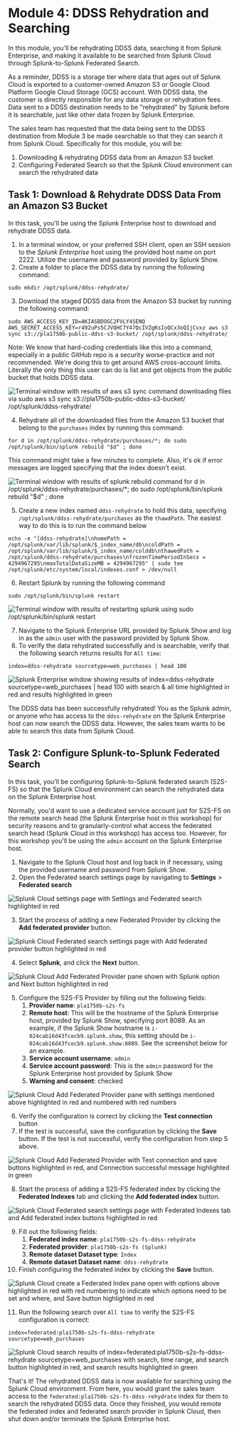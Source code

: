 # Module 4: DDSS Rehydration and Searching

In this module, you'll be rehydrating DDSS data, searching it from Splunk Enterprise, and making it available to be searched from Splunk Cloud through Splunk-to-Splunk Federated Search.

As a reminder, DDSS is a storage tier where data that ages out of Splunk Cloud is exported to a customer-owned Amazon S3 or Google Cloud Platform Google Cloud Storage (GCS) account.  With DDSS data, the customer is directly responsible for any data storage or rehydration fees.  Data sent to a DDSS destination needs to be "rehydrated" by Splunk before it is searchable, just like other data frozen by Splunk Enterprise.

The sales team has requested that the data being sent to the DDSS destination from Module 3 be made searchable so that they can search it from Splunk Cloud.  Specifically for this module, you will be:
1. Downloading & rehydrating DDSS data from an Amazon S3 bucket
2. Configuring Federated Search so that the Splunk Cloud environment can search the rehydrated data

## Task 1: Download & Rehydrate DDSS Data From an Amazon S3 Bucket

In this task, you'll be using the Splunk Enterprise host to download and rehydrate DDSS data.

1. In a terminal window, or your preferred SSH client, open an SSH session to the *Splunk Enterprise* host using the provided host name on port 2222.  Utilize the username and password provided by Splunk Show.
2. Create a folder to place the DDSS data by running the following command:

```
sudo mkdir /opt/splunk/ddss-rehydrate/
```

3. Download the staged DDSS data from the Amazon S3 bucket by running the following command:

```
sudo AWS_ACCESS_KEY_ID=AKIASBDOGC2FVLY4SENQ AWS_SECRET_ACCESS_KEY=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 aws s3 sync s3://pla1750b-public-ddss-s3-bucket/ /opt/splunk/ddss-rehydrate/
```

Note: We know that hard-coding credentials like this into a command, especially in a public GitHub repo is a security worse-practice and not recommended.  We're doing this to get around AWS cross-account limits.  Literally the only thing this user can do is list and get objects from the public bucket that holds DDSS data.

![Terminal window with results of aws s3 sync command downloading files via sudo aws s3 sync s3://pla1750b-public-ddss-s3-bucket/ /opt/splunk/ddss-rehydrate/](https://github.com/preeves-splunk/pla1750b/blob/main/module_4/1_1.png?raw=true)

4. Rehydrate all of the downloaded files from the Amazon S3 bucket that belong to the `purchases` index by running this command:

```
for d in /opt/splunk/ddss-rehydrate/purchases/*; do sudo /opt/splunk/bin/splunk rebuild "$d" ; done
```

This command might take a few minutes to complete.  Also, it's ok if error messages are logged specifying that the index doesn't exist.

![Terminal window with results of splunk rebuild command for d in /opt/splunk/ddss-rehydrate/purchases/*; do sudo /opt/splunk/bin/splunk rebuild "$d" ; done](https://github.com/preeves-splunk/pla1750b/blob/main/module_4/1_2.png?raw=true)

5. Create a new index named `ddss-rehydrate` to hold this data, specifying `/opt/splunk/ddss-rehydrate/purchases` as the `thawdPath`.  The easiest way to do this is to run the command below

```
echo -e "[ddss-rehydrate]\nhomePath = /opt/splunk/var/lib/splunk/$_index_name/db\ncoldPath = /opt/splunk/var/lib/splunk/$_index_name/colddb\nthawedPath = /opt/splunk/ddss-rehydrate/purchases\nfrozenTimePeriodInSecs = 4294967295\nmaxTotalDataSizeMB = 4294967295" | sudo tee /opt/splunk/etc/system/local/indexes.conf > /dev/null
```

6. Restart Splunk by running the following command

```
sudo /opt/splunk/bin/splunk restart
```

![Terminal window with results of restarting splunk using sudo /opt/splunk/bin/splunk restart](https://github.com/preeves-splunk/pla1750b/blob/main/module_4/1_3.png?raw=true)

7. Navigate to the Splunk Enterprise URL provided by Splunk Show and log in as the `admin` user with the password provided by Splunk Show.
8. To verify the data rehydrated successfully and is searchable, verify that the following search returns results for `All time`:

```
index=ddss-rehydrate sourcetype=web_purchases | head 100
```

![Splunk Enterprise window showing results of index=ddss-rehydrate sourcetype=web_purchases | head 100 with search & all time highlighted in red and results highlighted in green](https://github.com/preeves-splunk/pla1750b/blob/main/module_4/1_2.png?raw=true)

The DDSS data has been successfully rehydrated!  You as the Splunk admin, or anyone who has access to the `ddss-rehydrate` on the Splunk Enterprise host can now search the DDSS data.  However, the sales team wants to be able to search this data from Splunk Cloud.

## Task 2: Configure Splunk-to-Splunk Federated Search

In this task, you'll be configuring Splunk-to-Splunk federated search (S2S-FS) so that the Splunk Cloud environment can search the rehydrated data on the Splunk Enterprise host.  

Normally, you'd want to use a dedicated service account just for S2S-FS on the remote search head (the Splunk Enterprise host in this workshop) for security reasons and to granularly-control what access the federated search head (Splunk Cloud in this workshop) has access too.  However, for this workshop you'll be using the `admin` account on the Splunk Enterprise host.

1. Navigate to the Splunk Cloud host and log back in if necessary, using the provided username and password from Splunk Show.
2. Open the Federated search settings page by navigating to **Settings** > **Federated search**

![Splunk Cloud settings page with Settings and Federated search highlighted in red](https://github.com/preeves-splunk/pla1750b/blob/main/module_4/2_1.png?raw=true)

3. Start the process of adding a new Federated Provider by clicking the **Add federated provider** button.

![Splunk Cloud Federated search settings page with Add federated provider button highlighted in red](https://github.com/preeves-splunk/pla1750b/blob/main/module_4/2_2.png?raw=true)

4. Select **Splunk**, and click the **Next** button.

![Splunk Cloud Add Federated Provider pane shown with Splunk option and Next button highlighted in red](https://github.com/preeves-splunk/pla1750b/blob/main/module_4/2_3.png?raw=true)

5. Configure the S2S-FS Provider by filling out the following fields:
	1. **Provider name**: `pla1750b-s2s-fs`
	2. **Remote host**: This will be the hostname of the Splunk Enterprise host, provided by Splunk Show, specifying port 8089.  As an example, if the Splunk Show hostname is `i-024cab16d43fcecb9.splunk.show`, this setting should be `i-024cab16d43fcecb9.splunk.show:8089`.  See the screenshot below for an example.
	3. **Service account username**: `admin`
	4. **Service account password**:  This is the `admin` password for the Splunk Enterprise host provided by Splunk Show
	5. **Warning and consent**: checked

![Splunk Cloud Add Federated Provider pane with settings mentioned above highlighted in red and numbered with red numbers](https://github.com/preeves-splunk/pla1750b/blob/main/module_4/2_4.png?raw=true)

6. Verify the configuration is correct by clicking the **Test connection** button
7. If the test is successful, save the configuration by clicking the **Save** button.  If the test is not successful, verify the configuration from step 5 above.

![Splunk Cloud Add Federated Provider with Test connection and save buttons highlighted in red, and Connection successful message highlighted in green](https://github.com/preeves-splunk/pla1750b/blob/main/module_4/2_5.png?raw=true)

8. Start the process of adding a S2S-FS federated index by clicking the **Federated Indexes** tab and clicking the **Add federated index** button.

![Splunk Cloud Federated search settings page with Federated Indexes tab and Add federated index buttons highlighted in red](https://github.com/preeves-splunk/pla1750b/blob/main/module_4/2_6.png?raw=true)

9. Fill out the following fields:
	1. **Federated index name**: `pla1750b-s2s-fs-ddss-rehydrate`
	2. **Federated provider**: `pla1750b-s2s-fs (Splunk)`
	3. **Remote dataset Dataset type**: `Index`
	4. **Remote dataset Dataset name**: `ddss-rehydrate`
10. Finish configuring the federated index by clicking the **Save** button.

![Splunk Cloud create a Federated Index pane open with options above highlighted in red with red numbering to indicate which options need to be set and where, and Save button highlighted in red](https://github.com/preeves-splunk/pla1750b/blob/main/module_4/2_7.png?raw=true)

11. Run the following search over `All time` to verify the S2S-FS configuration is correct:

```
index=federated:pla1750b-s2s-fs-ddss-rehydrate sourcetype=web_purchases
```

![Splunk Cloud search results of index=federated:pla1750b-s2s-fs-ddss-rehydrate sourcetype=web_purchases with search, time range, and search button highlighted in red, and search results highlighted in green](https://github.com/preeves-splunk/pla1750b/blob/main/module_4/2_7.png?raw=true)

That's it!  The rehydrated DDSS data is now available for searching using the Splunk Cloud environment.  From here, you would grant the sales team access to the `federated:pla1750b-s2s-fs-ddss-rehydrate` index for them to search the rehydrated DDSS data.  Once they finished, you would remote the federated index and federated search provider in Splunk Cloud, then shut down and/or terminate the Splunk Enterprise host.